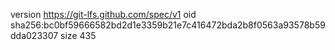 version https://git-lfs.github.com/spec/v1
oid sha256:bc0bf59666582bd2d1e3359b21e7c416472bda2b8f0563a93578b59dda023307
size 435

